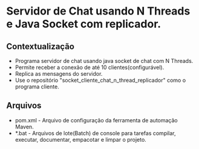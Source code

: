 # Servidor de Chat usando N Threads e Java Socket com replicador.

## Contextualização

- Programa servidor de chat usando java socket de chat com N Threads.
- Permite receber a conexão de até 10 clientes(configurável).
- Replica as mensagens do servidor.
- Use o repositório "socket_cliente_chat_n_thread_replicador" como o programa cliente.

## Arquivos

- pom.xml - Arquivo de configuração da ferramenta de automação Maven.
- *.bat - Arquivos de lote(Batch) de console para tarefas compilar, executar, documentar, empacotar e limpar o projeto.